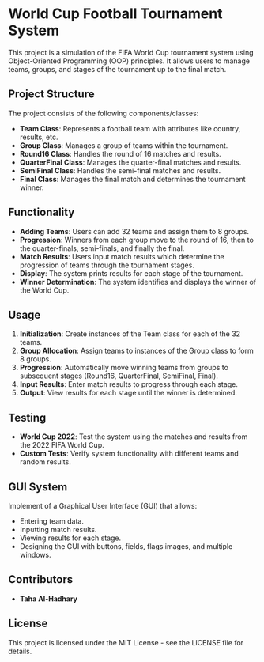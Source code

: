 # World Cup Football Tournament System

This project is a simulation of the FIFA World Cup tournament system using Object-Oriented Programming (OOP) principles. It allows users to manage teams, groups, and stages of the tournament up to the final match.

## Project Structure

The project consists of the following components/classes:

- **Team Class**: Represents a football team with attributes like country, results, etc.
- **Group Class**: Manages a group of teams within the tournament.
- **Round16 Class**: Handles the round of 16 matches and results.
- **QuarterFinal Class**: Manages the quarter-final matches and results.
- **SemiFinal Class**: Handles the semi-final matches and results.
- **Final Class**: Manages the final match and determines the tournament winner.

## Functionality

- **Adding Teams**: Users can add 32 teams and assign them to 8 groups.
- **Progression**: Winners from each group move to the round of 16, then to the quarter-finals, semi-finals, and finally the final.
- **Match Results**: Users input match results which determine the progression of teams through the tournament stages.
- **Display**: The system prints results for each stage of the tournament.
- **Winner Determination**: The system identifies and displays the winner of the World Cup.

## Usage

1.  **Initialization**: Create instances of the Team class for each of the 32 teams.
2.  **Group Allocation**: Assign teams to instances of the Group class to form 8 groups.
3.  **Progression**: Automatically move winning teams from groups to subsequent stages (Round16, QuarterFinal, SemiFinal, Final).
4.  **Input Results**: Enter match results to progress through each stage.
5.  **Output**: View results for each stage until the winner is determined.

## Testing

- **World Cup 2022**: Test the system using the matches and results from the 2022 FIFA World Cup.
- **Custom Tests**: Verify system functionality with different teams and random results.

## GUI System

Implement of a Graphical User Interface (GUI) that allows:

- Entering team data.
- Inputting match results.
- Viewing results for each stage.
- Designing the GUI with buttons, fields, flags images, and multiple windows.

## Contributors

- **Taha Al-Hadhary**

## License

This project is licensed under the MIT License - see the LICENSE file for details.
